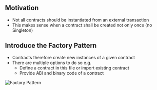 ## Motivation
*   Not all contracts should be instantiated from an external transaction
*   This makes sense when a contract shall be created not only once (no Singleton)

## Introduce the Factory Pattern
*   Contracts therefore create new instances of a given contract
*   There are multiple options to do so e.g.
    *   Define a contract in this file or import existing contract
    *   Provide ABI and binary code of a contract

![Factory Pattern](https://github.com/BlockchainRepos/ethereum-smart-contracts/blob/master/resources/FactoryPattern.png)